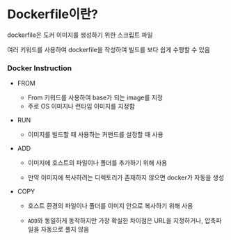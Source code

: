 # Dockerfile이란?

> 

dockerfile은 도커 이미지를 생성하기 위한 스크립트 파일

여러 키워드를 사용하여 dockerfile을 작성하여 빌드를 보다 쉽게 수행할 수 있음

### Docker Instruction

- FROM

    - From 키워드를 사용하여 base가 되는 image를 지정
    - 주로 OS 이미지나 런타임 이미지를 지정함
 
- RUN

    - 이미지를 빌드할 때 사용하는 커맨드를 설정할 때 사용

- ADD

    - 이미지에 호스트의 파일이나 폴더를 추가하기 위해 사용
 
    - 만약 이미지에 복사하려는 디렉토리가 존재하지 않으면 docker가 자동을 생성
 
- COPY

    - 호스트 환경의 파일이나 폴더를 이미지 안으로 복사하기 위해 사용
 
    - `ADD`와 동일하게 동작하지만 가장 확실한 차이점은 URL을 지정하거나, 압축파일을 자동으로 풀지 않음
